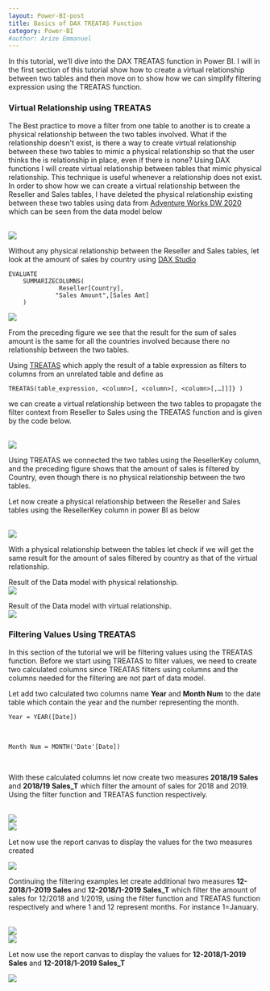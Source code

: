 ```yaml
---
layout: Power-BI-post
title: Basics of DAX TREATAS Function
category: Power-BI
#author: Arize Emmanuel
---
```


In this tutorial, we’ll dive into the DAX TREATAS function in Power BI. I will in the first section of this tutorial show how to create a virtual relationship between two tables  and then move on to show how we can simplify filtering expression using the TREATAS function.

### Virtual Relationship using TREATAS
The Best practice to move a filter from one table to another is to create a physical relationship between the two tables
involved. What if the relationship doesn't exist, is there a way to create virtual relationship between these two tables to
 mimic a physical relationship so that the user thinks the is relationship in place, even if there is none? Using DAX functions 
 I will create virtual relationship between tables that mimic physical relationship. This technique is useful whenever a relationship does not exist. 
 In order to show how we can create a virtual relationship between the Reseller and Sales tables, I have deleted the physical relationship 
 existing between these two tables using data from <a href="https://github.com/microsoft/powerbi-desktop-samples/blob/main/DAX/Adventure%20Works%20DW%202020.pbix">Adventure Works DW 2020<a/> which can be seen from the data model below 

<br>
<img class="w3-center w3-brown" src="{{'/assets/images/power_bi/treatas1.jpg' |relative_url}}" >
<br>

Without any physical relationship between the Reseller and Sales tables, let look at the amount of sales by country using <a href="https://daxstudio.org" target="_blank"> DAX Studio</a>

```{DAX}
EVALUATE
	SUMMARIZECOLUMNS(
              Reseller[Country],
             "Sales Amount",[Sales Amt]
	)
```

<img class="w3-center w3-brown" src="{{'/assets/images/power_bi/treatas2.jpg' |relative_url}}" >

From the preceding figure we see that the result for the sum of sales amount is the same for all the countries involved because there no relationship between the two tables.

Using <a href="https://learn.microsoft.com/en-us/dax/treatas-function"> TREATAS</a> which apply the result of a table expression as filters to columns from an unrelated table and define as

```{dax}
TREATAS(table_expression, <column>[, <column>[, <column>[,…]]]} )
```

we can create a virtual relationship between the two tables to propagate the filter context from Reseller to Sales using the TREATAS function and is given by the code below.

 <br>
<img class="w3-center w3-brown" src="{{'/assets/images/power_bi/treatas3.jpg' |relative_url}}" >

Using TREATAS we connected the two tables using the ResellerKey column, and the preceding figure shows that the amount of sales is filtered by Country, even though there is no physical relationship between the two tables.

Let now create a physical relationship between the Reseller and Sales tables using the ResellerKey column in power BI as  below

<br>
<img class="w3-center w3-brown" src="{{'/assets/images/power_bi/treatas4.jpg' |relative_url}}" >
<br>

With a physical relationship between the tables let check if we will get the same result for the amount of sales filtered by country as that of the virtual relationship.

Result of the Data model with physical relationship.<br>
<img class="w3-center w3-brown" src="{{'/assets/images/power_bi/treatas05.jpg' |relative_url}}" >
<br>

Result of the Data model with virtual relationship.<br>
<img class="w3-center w3-brown" src="{{'/assets/images/power_bi/treatas6.jpg' |relative_url}}" >
<br>
### Filtering Values Using TREATAS
In this section of the tutorial we will be filtering values using the TREATAS function. Before we start using TREATAS to filter values, we need to create two calculated columns since TREATAS filters using columns and the columns needed for the filtering are not part of data model.

Let add two calculated two columns name **Year** and **Month Num** to the date table which contain the year and the number representing the month.
<br>
```{DAX}
Year = YEAR([Date])
```
<br>

```
Month Num = MONTH('Date'[Date])
```
<br>

With these calculated columns let now create two measures **2018/19 Sales** and **2018/19 Sales_T** which filter the amount of sales for 2018 and 2019. Using the filter function and TREATAS function respectively.

<br>

<img class="w3-center w3-brown" src="{{'/assets/images/power_bi/treatas7.jpg' |relative_url}}" >
<br>

<img class="w3-center w3-brown" src="{{'/assets/images/power_bi/treatas8.jpg' |relative_url}}" >
<br>

Let now use the report canvas to display the values for the two measures created
<br>

<img class="w3-center w3-brown" src="{{'/assets/images/power_bi/treatas9.jpg' |relative_url}}" >
<br>

Continuing the filtering examples let create additional two measures **12-2018/1-2019 Sales** and **12-2018/1-2019 Sales_T** which filter the amount of sales for 12/2018 and 1/2019, using the filter function and TREATAS function respectively and where 1 and 12 represent months. For instance 1=January.


<br>

<img class="w3-center w3-brown" src="{{'/assets/images/power_bi/treatas10.jpg' |relative_url}}" >
<br>

<img class="w3-center w3-brown" src="{{'/assets/images/power_bi/treatas11.jpg' |relative_url}}" >
<br>

Let now use the report canvas to display the values for **12-2018/1-2019 Sales** and **12-2018/1-2019 Sales_T**
<br>

<img class="w3-center w3-brown" src="{{'/assets/images/power_bi/treatas12.jpg' |relative_url}}" >
<br>
